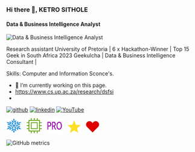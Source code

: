 ### Hi there 👋, KETRO SITHOLE 
#### Data & Business Intelligence Analyst 
![Data & Business Intelligence Analyst ](https://scontent-jnb1-1.xx.fbcdn.net/v/t39.30808-6/347236764_201706522814716_3667397122871230797_n.jpg?stp=dst-jpg_s960x960&_nc_cat=106&ccb=1-7&_nc_sid=52f669&_nc_ohc=j1AyI1J1tkcAX-HcWP0&_nc_oc=AQnvAXuCI1f6PHAWoplrDGjc2AyeD0QmUSKlSgvEjRGLS3Yf6sfqiNZH3TOiuVB8yx8&_nc_ht=scontent-jnb1-1.xx&oh=00_AfBeUFUv0nz4rkMfVRqp_i1r48OM5VnxQOuQ3JeacQV34A&oe=651105F4)

Research assistant University of Pretoria | 6 x Hackathon-Winner | Top 15 Geek in South Africa 2023 Geekulcha | Data & Business Intelligence Consultant |

Skills: Computer and Information Sconce's.

- 🔭 I’m currently working on this page.
- https://www.cs.up.ac.za/research/dsfsi
- 


[<img src='https://cdn.jsdelivr.net/npm/simple-icons@3.0.1/icons/github.svg' alt='github' height='40'>](https://github.com/KETROSITHOLE )  [<img src='https://cdn.jsdelivr.net/npm/simple-icons@3.0.1/icons/linkedin.svg' alt='linkedin' height='40'>](https://www.linkedin.com/in/https://www.linkedin.com/in/ketro-sithole-76b8b1165//)  [<img src='https://cdn.jsdelivr.net/npm/simple-icons@3.0.1/icons/youtube.svg' alt='YouTube' height='40'>](https://www.youtube.com/channel/https://www.youtube.com/channel/UCVSo2nOxj8UjAxuZfbamtRg)  

<a href='https://archiveprogram.github.com/'><img src='https://raw.githubusercontent.com/acervenky/animated-github-badges/master/assets/acbadge.gif' width='40' height='40'></a> <a href='https://docs.github.com/en/developers'><img src='https://raw.githubusercontent.com/acervenky/animated-github-badges/master/assets/devbadge.gif' width='40' height='40'></a> <a href='https://github.com/pricing'><img src='https://raw.githubusercontent.com/acervenky/animated-github-badges/master/assets/pro.gif' width='40' height='40'></a> <a href='https://stars.github.com/'><img src='https://raw.githubusercontent.com/acervenky/animated-github-badges/master/assets/starbadge.gif' width='35' height='35'></a> <a href='https://docs.github.com/en/github/supporting-the-open-source-community-with-github-sponsors'><img src='https://raw.githubusercontent.com/acervenky/animated-github-badges/master/assets/sponsorbadge.gif' width='35' height='35'></a> 

![GitHub metrics](https://metrics.lecoq.io/KETROSITHOLE )  


